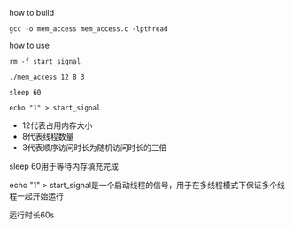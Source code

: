 how to build

```
gcc -o mem_access mem_access.c -lpthread
```



how to use

```
rm -f start_signal

./mem_access 12 8 3

sleep 60

echo "1" > start_signal
```

- 12代表占用内存大小
- 8代表线程数量
- 3代表顺序访问时长为随机访问时长的三倍

sleep 60用于等待内存填充完成

echo "1" > start_signal是一个启动线程的信号，用于在多线程模式下保证多个线程一起开始运行

运行时长60s
